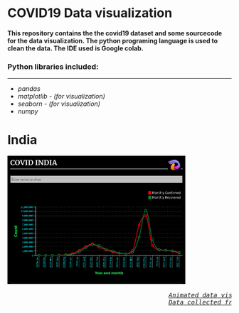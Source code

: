 # COVID19 Data visualization
#### This repository contains the the covid19 dataset and some sourcecode for the data visualization. The python programing language is used to clean the data. The IDE used is Google colab.
### Python libraries included:
---
* *pandas*
* *matplotlib - (for visualization)*
* *seaborn - (for visualization)*
* *numpy*


# India
<img src=https://github.com/Dhamu785/COVID19-Data-visualization-/blob/main/Images/Covid%2020-21%20INDIA.jpeg width=400>
<pre><em>&nbsp&nbsp&nbsp&nbsp&nbsp&nbsp&nbsp&nbsp&nbsp&nbsp&nbsp&nbsp&nbsp&nbsp&nbsp&nbsp&nbsp&nbsp&nbsp&nbsp&nbsp&nbsp&nbsp&nbsp&nbsp&nbsp&nbsp&nbsp&nbsp&nbsp&nbsp &nbsp &nbsp &nbsp &nbsp &nbsp &nbsp<a href="https://public.flourish.studio/visualisation/7890235/" arget="_blank">Animated data visualization </a><em>
<em>&nbsp&nbsp&nbsp&nbsp&nbsp&nbsp&nbsp&nbsp&nbsp&nbsp&nbsp&nbsp&nbsp&nbsp&nbsp&nbsp&nbsp&nbsp&nbsp&nbsp&nbsp&nbsp&nbsp&nbsp&nbsp&nbsp&nbsp&nbsp&nbsp&nbsp&nbsp &nbsp &nbsp &nbsp &nbsp &nbsp &nbsp<a href="https://data.covid19india.org/" arget="_blank">Data collected from </a><em></pre>



<!--
<p align="right", width="200">
  <img src="https://github.com/Dhamu785/COVID19-Data-visualization-/blob/main/Images/Covid%2020-21%20INDIA.jpeg" width=500/>
</p>
-->


<!--
Solarized dark             |  Solarized Ocean
:-------------------------:|:-------------------------:
![This is image](https://github.com/Dhamu785/COVID19-Data-visualization-/blob/main/Images/Covid%2020-21%20INDIA.jpeg)  |  ![](https://github.com/Dhamu785/COVID19-Data-visualization-/blob/main/Images/Covid%2020-21%20INDIA.jpeg)
-->


<!--
<p float="left">
  <img src="https://github.com/Dhamu785/COVID19-Data-visualization-/blob/main/Images/Covid%2020-21%20INDIA.jpeg" width="300" />
  <img src="https://github.com/Dhamu785/COVID19-Data-visualization-/blob/main/Images/Covid%2020-21%20INDIA.jpeg" width="300" /> 
  <img src="https://github.com/Dhamu785/COVID19-Data-visualization-/blob/main/Images/Covid%2020-21%20INDIA.jpeg" width="300" />
</p>
-->
